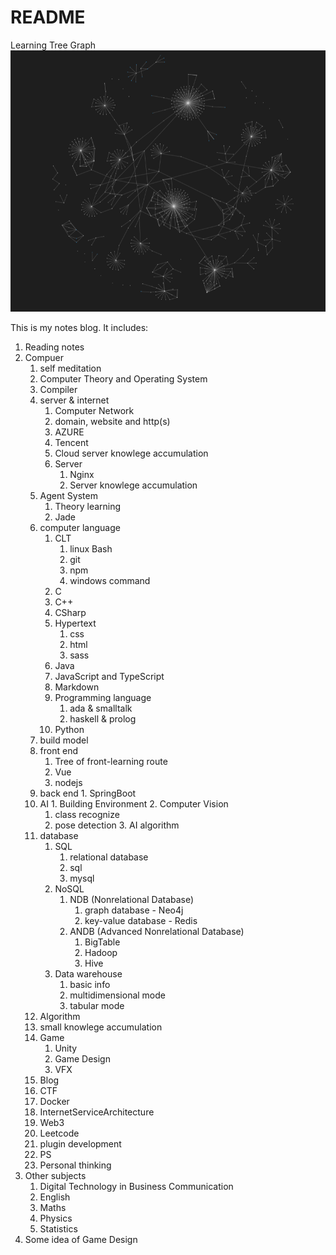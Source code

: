 # README

Learning Tree Graph
![](2022-12-09-01-59-01.png)

This is my notes blog. It includes:

1. Reading notes
2. Compuer
    1. self meditation
    2. Computer Theory and Operating System
    3. Compiler
    4. server & internet
       1. Computer Network
       2. domain, website and http(s)
       3. AZURE
       4. Tencent
       5. Cloud server knowlege accumulation
       6. Server
          1. Nginx
          2. Server knowlege accumulation
    5. Agent System
       1. Theory learning
       2. Jade
    6. computer language
        1. CLT
           1. linux Bash
           2. git
           3. npm
           4. windows command
        2. C
        3. C++
        4. CSharp
        5. Hypertext
           1. css
           2. html
           3. sass
        6. Java
        7. JavaScript and TypeScript
        8. Markdown
        9. Programming language
           1. ada & smalltalk
           2. haskell & prolog
        10. Python
    7. build model
    8. front end
       1. Tree of front-learning route
       2. Vue
       3. nodejs
    9.  back end
       1. SpringBoot
    10. AI
       1. Building Environment
       2. Computer Vision
          1. class recognize
          2. pose detection
       3. AI algorithm
    11. database
        1.  SQL
            1.  relational database
            2.  sql
            3.  mysql
        2.  NoSQL
            1.  NDB (Nonrelational Database)
                1.  graph database - Neo4j
                2.  key-value database - Redis
            2.  ANDB (Advanced Nonrelational Database)
                1.  BigTable
                2.  Hadoop
                3.  Hive
        3.  Data warehouse
            1.  basic info
            2.  multidimensional mode
            3.  tabular mode
    12. Algorithm
    13. small knowlege accumulation
    14. Game
        1.  Unity
        2.  Game Design
        3.  VFX
    15. Blog
    16. CTF
    17. Docker
    18. InternetServiceArchitecture
    19. Web3
    20. Leetcode
    21. plugin development
    22. PS
    23. Personal thinking
3.  Other subjects
    1.  Digital Technology in Business Communication
    2.  English
    3.  Maths
    4.  Physics
    5.  Statistics
4. Some idea of Game Design